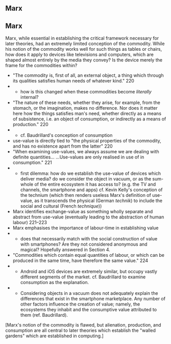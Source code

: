## Marx

## Marx

Marx, while essential in establishing the critical framework necessary for later theories, had an extremely limited conception of the commodity. While his notion of the commodity works well for such things as tables or chairs, how does it apply to devices like televisions and computers, which are shaped almost entirely by the media they convey? Is the device merely the frame for the commodities within?

- "The commodity is, first of all, an external object, a thing which through its qualities satisfies human needs of whatever kind." 220
- - how is this changed when these commodities become *literally* internal?
- "The nature of these needs, whether they arise, for example, from the stomach, or the imagination, makes no difference. Nor does it matter here how the things satisfies man's need, whether directly as a means of subsistence, i.e. an object of consumption, or indirectly as a means of production." 220
- - cf. Baudrillard's conception of consumption
- use-value is directly tied to "the physical properties of the commodity, and has no existence apart from the latter" 220
- "When examining use-values, we always assume we are dealing with definite quantities… …Use-values are only realised in use of in consumption." 221
- - first dilemma: how do we establish the use-value of devices which deliver media? do we consider the object in vacuum, or as the sum-whole of the entire ecosystem it has access to? (e.g. the TV and channels, the smartphone and apps) cf. Kevin Kelly's conception of the technium (which then renders useless Marx's definition of use-value, as it transcends the physical (German *technik*) to include the social and cultural (French *technique*))
- Marx identifies exchange-value as something wholly separate and abstract from use-value (eventually leading to the abstraction of human labour) 221–223
- Marx emphasises the importance of labour-time in establishing value
- - does that necessarily match with the social construction of value with smartphones? Are they not considered anonymous and magical? Hopefully answered in Section 4.
- "Commodities which contain equal quantities of labour, or which can be produced in the same time, have therefore the same value." 224
- - Android and iOS devices are extremely similar, but occupy vastly different segments of the market. cf. Baudrillard to examine consumption as the explanation.
- - Considering objects in a vacuum does not adequately explain the differences that exist in the smartphone marketplace. Any number of other factors influence the creation of value; namely, the ecosystems they inhabit and the consumptive value attributed to them (ref. Baudrillard).

[Marx's notion of the commodity is flawed, but alienation, production, and consumption are all central to later theories which establish the "walled gardens" which are established in computing.]